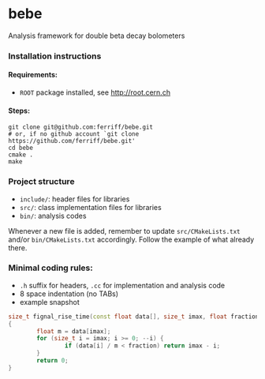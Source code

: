 # bebe

Analysis framework for double beta decay bolometers

### Installation instructions

#### Requirements:
   * `ROOT` package installed, see http://root.cern.ch

#### Steps:

```
git clone git@github.com:ferriff/bebe.git
# or, if no github account `git clone https://github.com/ferriff/bebe.git'
cd bebe
cmake .
make
```

### Project structure

   * `include/`: header files for libraries
   * `src/`: class implementation files for libraries
   * `bin/`: analysis codes

Whenever a new file is added, remember to update `src/CMakeLists.txt`
and/or `bin/CMakeLists.txt` accordingly. Follow the example of what
already there.

### Minimal coding rules:
   * `.h` suffix for headers, `.cc` for implementation and analysis code
   * 8 space indentation (no TABs)
   * example snapshot
```C++
size_t fignal_rise_time(const float data[], size_t imax, float fraction)
{
        float m = data[imax];
        for (size_t i = imax; i >= 0; --i) {
                if (data[i] / m < fraction) return imax - i;
        }
        return 0;
}
```
